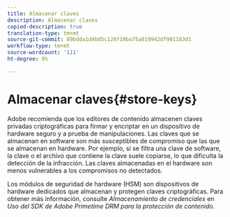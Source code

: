 ```yaml
---
title: Almacenar claves
description: Almacenar claves
copied-description: true
translation-type: tm+mt
source-git-commit: 89bdda1d4bd5c126f19ba75a819942df901183d1
workflow-type: tm+mt
source-wordcount: '111'
ht-degree: 0%

---
```



# Almacenar claves{#store-keys}

Adobe recomienda que los editores de contenido almacenen claves privadas criptográficas para firmar y encriptar en un dispositivo de hardware seguro y a prueba de manipulaciones. Las claves que se almacenan en software son más susceptibles de compromiso que las que se almacenan en hardware. Por ejemplo, si se filtra una clave de software, la clave o el archivo que contiene la clave suele copiarse, lo que dificulta la detección de la infracción. Las claves almacenadas en el hardware son menos vulnerables a los compromisos no detectados.

Los módulos de seguridad de hardware (HSM) son dispositivos de hardware dedicados que almacenan y protegen claves criptográficas. Para obtener más información, consulte *Almacenamiento de credenciales* en *Uso del SDK de Adobe Primetime DRM para la protección de contenido*.
